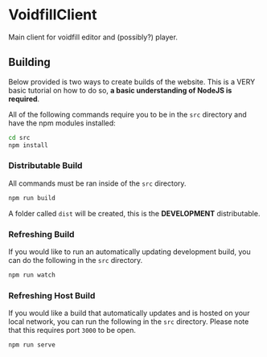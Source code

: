 # VoidfillClient
Main client for voidfill editor and (possibly?) player.

## Building

Below provided is two ways to create builds of the website. This is a VERY basic tutorial on how to do so, __a basic understanding of NodeJS is required__.

All of the following commands require you to be in the `src` directory and have the npm modules installed:

```bash
cd src
npm install
```

### Distributable Build
All commands must be ran inside of the `src` directory.

```bash
npm run build
```

A folder called `dist` will be created, this is the **DEVELOPMENT** distributable.

### Refreshing Build
If you would like to run an automatically updating development build, you can do the following in the `src` directory.

```bash
npm run watch
```

### Refreshing Host Build
If you would like a build that automatically updates and is hosted on your local network, you can run the following in the `src` directory. Please note that this requires port `3000` to be open.

```bash
npm run serve
```